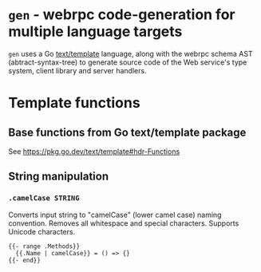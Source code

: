 # `gen` - webrpc code-generation for multiple language targets

`gen` uses a Go [text/template](https://pkg.go.dev/text/template) language, along with the webrpc schema AST (abtract-syntax-tree)
to generate source code of the Web service's type system, client library and server handlers.

# Template functions

## Base functions from Go text/template package

See https://pkg.go.dev/text/template#hdr-Functions

## String manipulation

### `.camelCase STRING`

Converts input string to "camelCase" (lower camel case) naming convention.
Removes all whitespace and special characters. Supports Unicode characters.

```
{{- range .Methods}}
  {{.Name | camelCase}} = () => {}
{{- end}}
```
